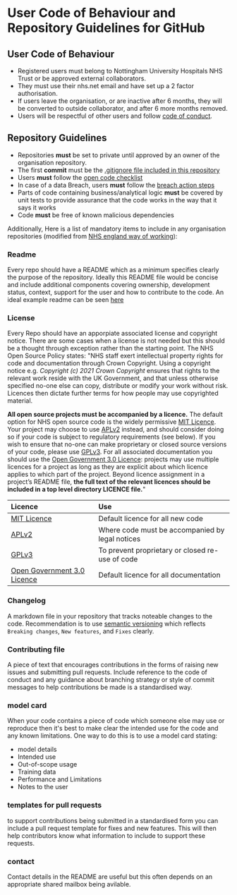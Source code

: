 # User Code of Behaviour and Repository Guidelines for GitHub

## User Code of Behaviour

 - Registered users must belong to Nottingham University Hospitals NHS Trust or be approved external collaborators.
 - They must use their nhs.net email and  have set up a 2 factor authorisation. 
 - If users leave the organisation, or are inactive after 6 months, they will be converted to outside collaborator, and after 6 more months removed. 
 - Users will be respectful of other users and follow [code of conduct](https://github.com/nottmhospitals/user_and_repository_guidelines/blob/main/code_of_conduct.md).

## Repository Guidelines

 - Repositories **must** be set to private until approved by an owner of the organisation repository.
 - The first **commit** must be the [.gitignore file included in this repository](https://github.com/nottmhospitals/user_and_repository_guidelines/blob/main/.gitignore)
 - Users **must** follow the [open code checklist](https://github.com/nottmhospitals/user_and_repository_guidelines/blob/main/Open%20Code%20Checklist.md)
 - In case of a data Breach, users **must** follow the [breach action steps](https://github.com/nottmhospitals/user_and_repository_guidelines/blob/main/Breach_Actions_Plan.md)
 - Parts of code containing business/analytical logic **must** be covered by unit tests to provide assurance that the code works in the way that it says it works
 - Code **must** be free of known malicious dependencies

Additionally, Here is a list of mandatory items to include in any organisation repositories (modified from [NHS england way of working](https://github.com/nhsengland/github-WoW)):

### Readme
Every repo should have a README which as a minimum specifies clearly the purpose of the repository.  Ideally this README file would be concise and include additional components covering ownership, development status, context, support for the user and how to contribute to the code. An ideal example readme can be seen [here](https://github.com/othneildrew/Best-README-Template/blob/master/BLANK_README.md)

### License
Every Repo should have an apporpiate associated license and copyright notice.  There are some cases when a license is not needed but this should be a thought through exception rather than the starting point.  The NHS Open Source Policy states: "NHS staff exert intellectual property rights for code and documentation through Crown Copyright. Using a copyright notice e.g. _Copyright (c) 2021 Crown Copyright_ ensures that rights to the relevant work reside with the UK Government, and that unless otherwise specified no-one else can copy, distribute or modify your work without risk. Licences then dictate further terms for how people may use copyrighted material.

**All open source projects must be accompanied by a licence.** The default option for NHS open source code is the widely permissive [MIT Licence](https://choosealicense.com/licenses/mit/). Your project may choose to use [APLv2](https://choosealicense.com/licenses/apache-2.0/) instead, and should consider doing so if your code is subject to regulatory requirements (see below). If you wish to ensure that no-one can make proprietary or closed source versions of your code, please use [GPLv3](https://www.gnu.org/licenses/gpl-3.0.en.html). For all associated documentation you should use the [Open Government 3.0 Licence](https://www.nationalarchives.gov.uk/doc/open-government-licence/version/3/): projects may use multiple licences for a project as long as they are explicit about which licence applies to which part of the project. Beyond licence assignment in a project’s README file, **the full text of the relevant licences should be included in a top level directory LICENCE file.**"

|Licence  |Use  |
|:---|:---|
| [MIT Licence](https://choosealicense.com/licenses/mit/) | Default licence for all new code  |
| [APLv2](https://choosealicense.com/licenses/apache-2.0) | Where code must be accompanied by legal notices  |
| [GPLv3](https://www.gnu.org/licenses/gpl-3.0.en.html) | To prevent proprietary or closed re-use of code  |
| [Open Government 3.0 Licence](https://www.nationalarchives.gov.uk/doc/open-government-licence/version/3/) | Default licence for all documentation  |

### Changelog
A markdown file in your repository that tracks noteable changes to the code.  Recommendation is to use [semantic versioning](https://semver.org/spec/v2.0.0.html) which reflects `Breaking changes`, `New features`, and
`Fixes` clearly. 

### Contributing file
A piece of text that encourages contributions in the forms of raising new issues and submitting pull requests.  Include reference to the code of conduct and any guidance about branching strategy or style of commit messages to help contributions be made is a standardised way. 

### model card
When your code contains a piece of code which someone else may use or reproduce then it's best to make clear the intended use for the code and any known limitations.  One way to do this is to use a model card stating:
- model details 
- Intended use
- Out-of-scope usage
- Training data
- Performance and Limitations
- Notes to the user

### templates for pull requests
to support contributions being submitted in a standardised form you can include a pull request template for fixes and new features.  This will then help contributors know what information to include to support these requests.

### contact
Contact details in the README are useful but this often depends on an appropriate shared mailbox being avilable.

